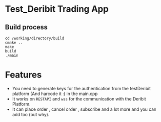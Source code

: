 # Test_Deribit Trading App
## Build process
```
cd /working/directory/build
cmake ..
make
build
./main
```

# Features
- You need to generate keys for the authentication from the testDeribit platform (And harcode it :) in the main.cpp  
- It works on `RESTAPI` and `wss` for the communication with the Deribit Platform.
- It can place order , cancel order , subscribe and a lot more and you can add too (but why).

